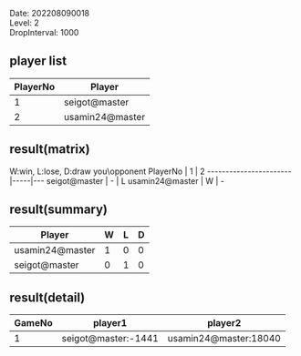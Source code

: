 Date: 202208090018  
Level: 2  
DropInterval: 1000  
## player list
PlayerNo  |  Player
----------|-----------------
1         |  seigot@master
2         |  usamin24@master
## result(matrix)
W:win, L:lose, D:draw
you\opponent PlayerNo  |  1  |  2
-----------------------|-----|---
seigot@master          |  -  |  L
usamin24@master        |  W  |  -
## result(summary)
Player           |  W  |  L  |  D
-----------------|-----|-----|---
usamin24@master  |  1  |  0  |  0
seigot@master    |  0  |  1  |  0
## result(detail)
GameNo  |  player1              |  player2
--------|-----------------------|-----------------------
1       |  seigot@master:-1441  |  usamin24@master:18040

